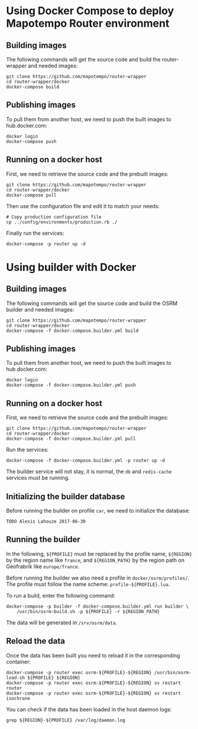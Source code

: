 Using Docker Compose to deploy Mapotempo Router environment
===========================================================

Building images
---------------

The following commands will get the source code and build the router-wrapper
and needed images:

    git clone https://github.com/mapotempo/router-wrapper
    cd router-wrapper/docker
    docker-compose build

Publishing images
-----------------

To pull them from another host, we need to push the built images to
hub.docker.com:

    docker login
    docker-compose push

Running on a docker host
------------------------

First, we need to retrieve the source code and the prebuilt images:

    git clone https://github.com/mapotempo/router-wrapper
    cd router-wrapper/docker
    docker-compose pull

Then use the configuration file and edit it to match your needs:

    # Copy production configuration file
    cp ../config/environments/production.rb ./

Finally run the services:

    docker-compose -p router up -d

Using builder with Docker
=========================

Building images
---------------

The following commands will get the source code and build the OSRM builder
and needed images:

    git clone https://github.com/mapotempo/router-wrapper
    cd router-wrapper/docker
    docker-compose -f docker-compose.builder.yml build

Publishing images
-----------------

To pull them from another host, we need to push the built images to
hub.docker.com:

    docker login
    docker-compose -f docker-compose.builder.yml push

Running on a docker host
------------------------

First, we need to retrieve the source code and the prebuilt images:

    git clone https://github.com/mapotempo/router-wrapper
    cd router-wrapper/docker
    docker-compose -f docker-compose.builder.yml pull

Run the services:

    docker-compose -f docker-compose.builder.yml -p router up -d

The builder service will not stay, it is normal, the `db` and `redis-cache`
services must be running.

Initializing the builder database
---------------------------------

Before running the builder on profile `car`, we need to initialize the
database:

    TODO Alexis Lahouze 2017-06-30 

Running the builder
-------------------

In the following, `${PROFILE}` must be replaced by the profile name,
`${REGION}` by the region name like `france`, and `${REGION_PATH}` by the
region path on Geofrabrik like `europe/france`.

Before running the builder we also need a profile in `docker/osrm/profiles/`.
The profile must follow the name scheme: `profile-${PROFILE}.lua`.

To run a build, enter the following command:

    docker-compose -p builder -f docker-compose.builder.yml run builder \
        /usr/bin/osrm-build.sh -p ${PROFILE} -r ${REGION_PATH}

The data will be generated in `/srv/osrm/data`.

Reload the data
---------------

Once the data has been built you need to reload it in the corresponding
container:

    docker-compose -p router exec osrm-${PROFILE}-${REGION} /usr/bin/osrm-load.sh ${PROFILE} ${REGION}
    docker-compose -p router exec osrm-${PROFILE}-${REGION} sv restart router
    docker-compose -p router exec osrm-${PROFILE}-${REGION} sv restart isochrone

You can check if the data has been loaded in the host daemon logs:

    grep ${REGION}-${PROFILE} /var/log/daemon.log
